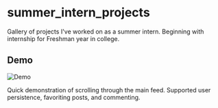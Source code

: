 # summer_intern_projects

Gallery of projects I've worked on as a summer intern. Beginning with internship for Freshman year in college. 

## Demo

![Demo](https://github.com/tkmcnierney/summer_intern_projects/raw/master/assets/feed.gif)

Quick demonstration of scrolling through the main feed. Supported user persistence, favoriting posts, and commenting. 

